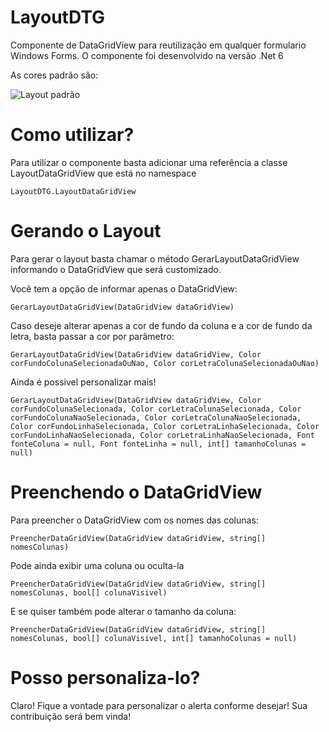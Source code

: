 # LayoutDTG
  Componente de DataGridView para reutilização em qualquer formulario Windows Forms. O componente foi desenvolvido na versão .Net 6

  As cores padrão são: 
  
![Layout padrão](https://github.com/guilherme-beltran/LayoutDTG/assets/14238319/b289a6df-9bda-4e67-9e2a-ffc41a582414)

# Como utilizar?

  Para utilizar o componente basta adicionar uma referência a classe LayoutDataGridView que está no namespace 

    LayoutDTG.LayoutDataGridView

# Gerando o Layout

Para gerar o layout basta chamar o método GerarLayoutDataGridView informando o DataGridView que será customizado.

  Você tem a opção de informar apenas o DataGridView:

    GerarLayoutDataGridView(DataGridView dataGridView)

  Caso deseje alterar apenas a cor de fundo da coluna e a cor de fundo da letra, basta passar a cor por parâmetro:

    GerarLayoutDataGridView(DataGridView dataGridView, Color corFundoColunaSelecionadaOuNao, Color corLetraColunaSelecionadaOuNao)

  Ainda é possivel personalizar mais!

    GerarLayoutDataGridView(DataGridView dataGridView, Color corFundoColunaSelecionada, Color corLetraColunaSelecionada, Color corFundoColunaNaoSelecionada, Color corLetraColunaNaoSelecionada, Color corFundoLinhaSelecionada, Color corLetraLinhaSelecionada, Color corFundoLinhaNaoSelecionada, Color corLetraLinhaNaoSelecionada, Font fonteColuna = null, Font fonteLinha = null, int[] tamanhoColunas = null)

# Preenchendo o DataGridView

  Para preencher o DataGridView com os nomes das colunas:

    PreencherDataGridView(DataGridView dataGridView, string[] nomesColunas)

  Pode ainda exibir uma coluna ou oculta-la

    PreencherDataGridView(DataGridView dataGridView, string[] nomesColunas, bool[] colunaVisivel)

  E se quiser também pode alterar o tamanho da coluna:

    PreencherDataGridView(DataGridView dataGridView, string[] nomesColunas, bool[] colunaVisivel, int[] tamanhoColunas = null)

# Posso personaliza-lo?

Claro! Fique a vontade para personalizar o alerta conforme desejar! Sua contribuição será bem vinda!
  

